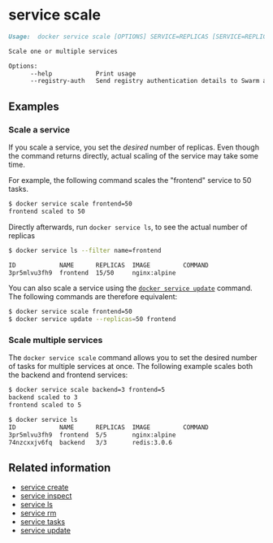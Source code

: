 <!--[metadata]>
+++
title = "service scale"
description = "The service scale command description and usage"
keywords = ["service, scale"]
advisory = "rc"
[menu.main]
parent = "smn_cli"
+++
<![end-metadata]-->

# service scale

```markdown
Usage:  docker service scale [OPTIONS] SERVICE=REPLICAS [SERVICE=REPLICAS...]

Scale one or multiple services

Options:
      --help            Print usage
      --registry-auth   Send registry authentication details to Swarm agents
```

## Examples

### Scale a service

If you scale a service, you set the *desired* number of replicas. Even though
the command returns directly, actual scaling of the service may take some time.

For example, the following command scales the "frontend" service to 50 tasks.

```bash
$ docker service scale frontend=50
frontend scaled to 50
```

Directly afterwards, run `docker service ls`, to see the actual number of
replicas

```bash
$ docker service ls --filter name=frontend

ID            NAME      REPLICAS  IMAGE         COMMAND
3pr5mlvu3fh9  frontend  15/50     nginx:alpine
```

You can also scale a service using the [`docker service update`](service_update.md)
command. The following commands are therefore equivalent:

```bash
$ docker service scale frontend=50
$ docker service update --replicas=50 frontend
```

### Scale multiple services

The `docker service scale` command allows you to set the desired number of
tasks for multiple services at once. The following example scales both the
backend and frontend services:

```bash
$ docker service scale backend=3 frontend=5
backend scaled to 3
frontend scaled to 5

$ docker service ls
ID            NAME      REPLICAS  IMAGE         COMMAND
3pr5mlvu3fh9  frontend  5/5       nginx:alpine
74nzcxxjv6fq  backend   3/3       redis:3.0.6
```

## Related information

* [service create](service_create.md)
* [service inspect](service_inspect.md)
* [service ls](service_ls.md)
* [service rm](service_rm.md)
* [service tasks](service_tasks.md)
* [service update](service_update.md)
